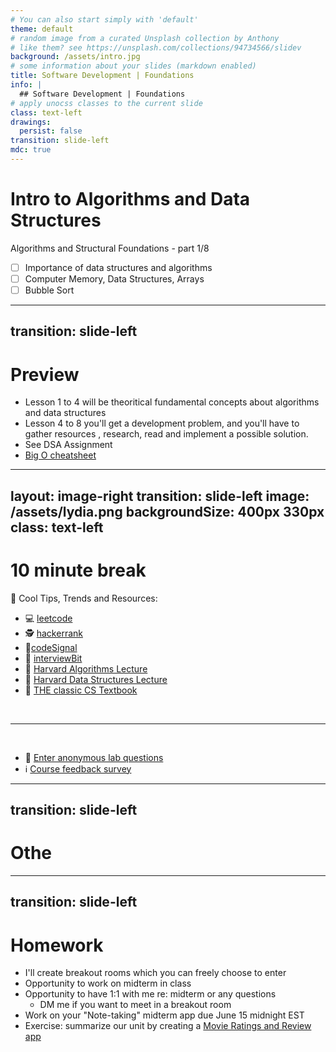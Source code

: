 ```yaml
---
# You can also start simply with 'default'
theme: default
# random image from a curated Unsplash collection by Anthony
# like them? see https://unsplash.com/collections/94734566/slidev
background: /assets/intro.jpg
# some information about your slides (markdown enabled)
title: Software Development | Foundations
info: |
  ## Software Development | Foundations
# apply unocss classes to the current slide
class: text-left
drawings:
  persist: false
transition: slide-left
mdc: true
---
```


# Intro to Algorithms and Data Structures
Algorithms and Structural Foundations - part 1/8

- [ ] Importance of data structures and algorithms
- [ ] Computer Memory, Data Structures, Arrays
- [ ] Bubble Sort

<div class="abs-br m-6 text-xl">
  <a href="https://github.com/slidevjs/slidev" target="_blank" class="slidev-icon-btn">
    <carbon:logo-github />
  </a>
</div>

<!--
-->

---
transition: slide-left
---

# Preview

- Lesson 1 to 4 will be theoritical fundamental concepts about algorithms and data structures
- Lesson 4 to 8 you'll get a development problem, and you'll have to gather resources , research, read and implement a possible solution.  
- See DSA Assignment
- [Big O cheatsheet](https://www.bigocheatsheet.com/)

---
layout: image-right
transition: slide-left
image: /assets/lydia.png
backgroundSize: 400px 330px
class: text-left
---

# 10 minute break

🍦 Cool Tips, Trends and Resources:
- 💻 [leetcode](https://leetcode.com/)
- 🕵️ [hackerrank](https://www.hackerrank.com/)
- 🚦[codeSignal](https://codesignal.com/)
- 📡 [interviewBit](https://codesignal.com/)
- 🏫 [Harvard Algorithms Lecture](https://www.youtube.com/watch?v=iCx3zwK8Ms8)
- 🏫 [Harvard Data Structures Lecture](https://www.youtube.com/watch?v=0euvEdPwQnQ&list=PLhQjrBD2T381WAHyx1pq-sBfykqMBI7V4&index=6)
- 🧮 [THE classic CS Textbook](https://edutechlearners.com/download/Introduction_to_algorithms-3rd%20Edition.pdf)

<br>
<hr>
<br>

- 🧪 [Enter anonymous lab questions](https://docs.google.com/forms/d/e/1FAIpQLSevvGARdHQikso-uLqFCO481MABKE5HofuSrlzEPMNQ2ZLykw/viewform?usp=dialog)
- ℹ️ [Course feedback survey](https://circuitstream.typeform.com/to/ZoyYk7px#course_id=SoftwareAN&instructor=9514)

---
transition: slide-left
---

# Othe

---
transition: slide-left
---

# Homework

- I'll create breakout rooms which you can freely choose to enter
- Opportunity to work on midterm in class
- Opportunity to have 1:1 with me re: midterm or any questions 
   - DM me if you want to meet in a breakout room
- Work on your "Note-taking" midterm app due June 15 midnight EST
- Exercise: summarize our unit by creating a [Movie Ratings and Review app](https://courses.circuitstream.com/d2l/le/lessons/9514/topics/49843)